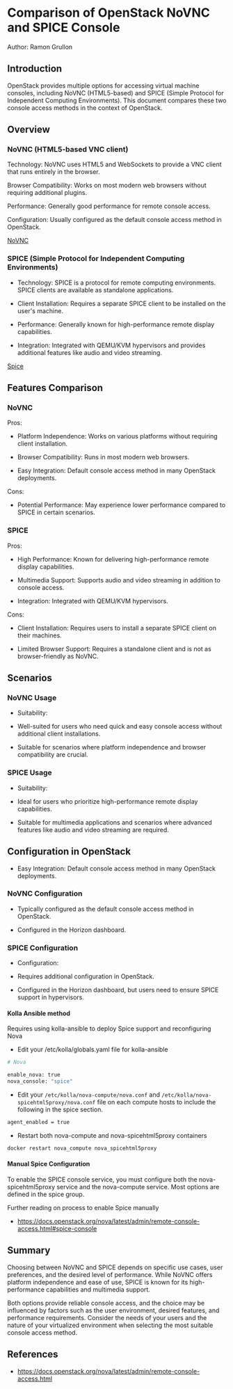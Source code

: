 # Comparison of OpenStack NoVNC and SPICE Console

Author: Ramon Grullon

## Introduction

OpenStack provides multiple options for accessing virtual machine consoles,
including NoVNC (HTML5-based) and SPICE (Simple Protocol for Independent
Computing Environments). This document compares these two console access methods
in the context of OpenStack.

## Overview

### NoVNC (HTML5-based VNC client)

Technology: NoVNC uses HTML5 and WebSockets to provide a VNC client that runs
entirely in the browser.

Browser Compatibility: Works on most modern web browsers without requiring
additional plugins.

Performance: Generally good performance for remote console access.

Configuration: Usually configured as the default console access method in OpenStack.

[NoVNC](./images/console_images/novnc.png)

### SPICE (Simple Protocol for Independent Computing Environments)

- Technology: SPICE is a protocol for remote computing environments. SPICE
clients are available as standalone applications.

- Client Installation: Requires a separate SPICE client to be installed on the
user's machine.

- Performance: Generally known for high-performance remote display capabilities.

- Integration: Integrated with QEMU/KVM hypervisors and provides additional
features like audio and video streaming.

[Spice](./images/console_images/spice.png)

## Features Comparison

### NoVNC

Pros:

- Platform Independence: Works on various platforms without requiring client installation.

- Browser Compatibility: Runs in most modern web browsers.

- Easy Integration: Default console access method in many OpenStack deployments.

Cons:

- Potential Performance: May experience lower performance compared to SPICE in
certain scenarios.

### SPICE

Pros:

- High Performance: Known for delivering high-performance remote display capabilities.

- Multimedia Support: Supports audio and video streaming in addition to console access.

- Integration: Integrated with QEMU/KVM hypervisors.

Cons:

- Client Installation: Requires users to install a separate SPICE client on
their machines.

- Limited Browser Support: Requires a standalone client and is not as
browser-friendly as NoVNC.

## Scenarios

### NoVNC Usage

- Suitability:

- Well-suited for users who need quick and easy console access without additional
client installations.

- Suitable for scenarios where platform independence and browser compatibility
are crucial.

### SPICE Usage

- Suitability:

- Ideal for users who prioritize high-performance remote display capabilities.

- Suitable for multimedia applications and scenarios where advanced features
like audio and video streaming are required.

## Configuration in OpenStack

- Easy Integration: Default console access method in many OpenStack deployments.

### NoVNC Configuration

- Typically configured as the default console access method in OpenStack.

- Configured in the Horizon dashboard.

### SPICE Configuration

- Configuration:

- Requires additional configuration in OpenStack.

- Configured in the Horizon dashboard, but users need to ensure SPICE support in
hypervisors.

#### Kolla Ansible method

Requires using kolla-ansible to deploy Spice support and reconfiguring Nova

- Edit your /etc/kolla/globals.yaml file for kolla-ansible

```bash
# Nova

enable_nova: true
nova_console: "spice"

```

- Edit your `/etc/kolla/nova-compute/nova.conf` and
`/etc/kolla/nova-spicehtml5proxy/nova.conf` file on each compute hosts to
include the following in the spice section.

```bash
agent_enabled = true

```

- Restart both nova-compute and nova-spicehtml5proxy containers

```bash
docker restart nova_compute nova_spicehtml5proxy
```

#### Manual Spice Configuration

To enable the SPICE console service, you must configure both the
nova-spicehtml5proxy service and the nova-compute service. Most options are
defined in the spice group.

Further reading on process to enable Spice manually

- <https://docs.openstack.org/nova/latest/admin/remote-console-access.html#spice-console>

## Summary

Choosing between NoVNC and SPICE depends on specific use cases, user preferences,
and the desired level of performance. While NoVNC offers platform independence
and ease of use, SPICE is known for its high-performance capabilities and
multimedia support.

Both options provide reliable console access, and the choice may be influenced
by factors such as the user environment, desired features, and performance
requirements. Consider the needs of your users and the nature of your virtualized
environment when selecting the most suitable console access method.

## References

- <https://docs.openstack.org/nova/latest/admin/remote-console-access.html>

